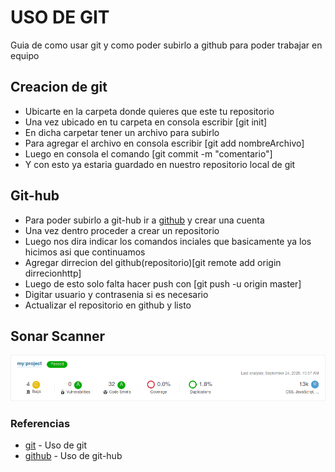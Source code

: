 # USO DE GIT 
Guia de como usar git y como poder subirlo a github para poder trabajar en equipo 

## Creacion de git 

* Ubicarte en la carpeta donde quieres que este tu repositorio
* Una vez ubicado en tu carpeta en consola escribir [git init]
* En dicha carpetar tener un archivo para subirlo
* Para agregar el archivo en consola escribir [git add nombreArchivo]
* Luego en consola el comando [git commit -m "comentario"]
* Y con esto ya estaria guardado en nuestro repositorio local de git


## Git-hub
* Para poder subirlo a git-hub ir a [github](https://github.com/) y crear una cuenta
* Una vez dentro proceder a crear un repositorio
* Luego nos dira indicar los comandos inciales que basicamente ya los hicimos asi que continuamos
* Agregar dirrecion del github(repositorio)[git remote add origin dirrecionhttp]
* Luego de esto solo falta hacer push con [git push -u origin master]
* Digitar usuario y contrasenia si es necesario
* Actualizar el repositorio en github y listo

## Sonar Scanner
 ![alt text](https://github.com/erick-GeGe/Prueba2/blob/master/Screenshot_20200924_110209.png) 

### Referencias

* [git]( http://www.gabrielsaldana.org/platica_git.pdf) - Uso de git
* [github]( https://www.freecodecamp.org/news/the-beginners-guide-to-git-github/) - Uso de git-hub
